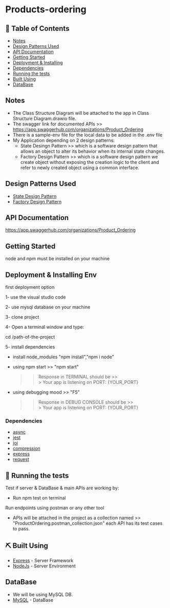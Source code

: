 # Products-ordering
<h3 align="center">

## 📝 Table of Contents

<!-- - [About](#about) -->
- [Notes](#Notes)
- [Design Patterns Used](#Design_Pattern)
- [API Documentation](#API_Documentation)
- [Getting Started](#getting_started)
- [Deployment & Installing](#Deployment_Installing)
- [Dependencies](#Dependencies)
- [Running the tests](#Tests)
- [Built Using](#built_using)
- [DataBase](#DataBase)

## Notes <a name = "Notes"></a>
- The Class Structure Diagram will be attached to the app in Class Structure Diagram.drawio file.
- The swagger link for documented APIs >> https://app.swaggerhub.com/organizations/Product_Ordering
- There is a sample-env file for the local data to be added in the .env file
- My Application depending on 2 design patterns:
    - State Desingn Pattern >> which is a software design pattern that allows an object to alter its behavior when its internal state changes.
    - Factory Design Pattern >> which is a software design pattern we create object without exposing the creation logic to the client and refer to newly created object using a common interface.

## Design Patterns Used <a name = "Design_Pattern"></a>

  - [State Design Pattern](https://subscription.packtpub.com/book/web_development/9781783287314/4/ch04lvl1sec31/state) 
  - [Factory Design Pattern](https://www.dofactory.com/javascript/design-patterns/factory-method)   

## API Documentation <a name = "API_Documentation"></a>

https://app.swaggerhub.com/organizations/Product_Ordering

## Getting Started <a name = "getting_started"></a>

node and npm must be installed on your machine

## Deployment & Installing Env <a name = "Deployment_Installing"></a>

first deployment option

1- use the visual studio code 

2- use mysql database on your machine

3- clone project

4- Open a terminal window and type:

  cd /path-of-the-project

5- install dependencies

   - install node_modules "npm install","npm i node"
   - using npm start >> "npm start"
      >> Response in TERMINAL should be >>  
                       > Your app is listening on PORT: {YOUR_PORT}

   - using debugging mood >> "F5"
      >> Response in DEBUG CONSOLE should be >>  
                       > Your app is listening on PORT: {YOUR_PORT}

### Dependencies <a name = "Dependencies"></a>

- [async](https://www.npmjs.com/package/async)
- [jest](https://www.npmjs.com/package/jest)
- [joi](https://www.npmjs.com/package/joi)
- [compression](https://www.npmjs.com/package/compression)
- [express](https://expressjs.com/)
- [request](https://www.npmjs.com/package/request)

## 🔧 Running the tests <a name = "Tests"></a>

Test if server & DataBase & main APIs are working by:
  - Run npm test on terminal

Run endpoints using postman or any other tool 
  - APIs will be attached in the project as a collection 
    named >> "ProductOrdering.postman_collection.json"
    each API has its test cases to pass.

## ⛏️ Built Using <a name = "built_using"></a>

- [Express](https://expressjs.com/) - Server Framework
- [NodeJs](https://nodejs.org/en/) - Server Environment

## DataBase <a name = "DataBase"></a>

- We will be using MySQL DB.
- [MySQL](https://www.mysql.com/) - DataBase
